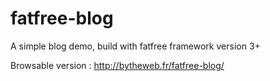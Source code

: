 fatfree-blog
============

A simple blog demo, build with fatfree framework version 3+

Browsable version : http://bytheweb.fr/fatfree-blog/
